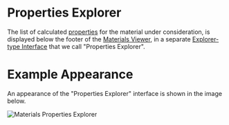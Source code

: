 # Properties Explorer

The list of calculated [properties](../../properties/properties.md) for the material under consideration, is displayed below the footer of the [Materials Viewer](viewer.md), in a separate [Explorer-type Interface](/entities-general/ui/explorer.md) that we call "Properties Explorer". 

# Example Appearance

An appearance of the "Properties Explorer" interface is shown in the image below.

![Materials Properties Explorer](/images/materials-properties.png "Materials Properties Explorer")
